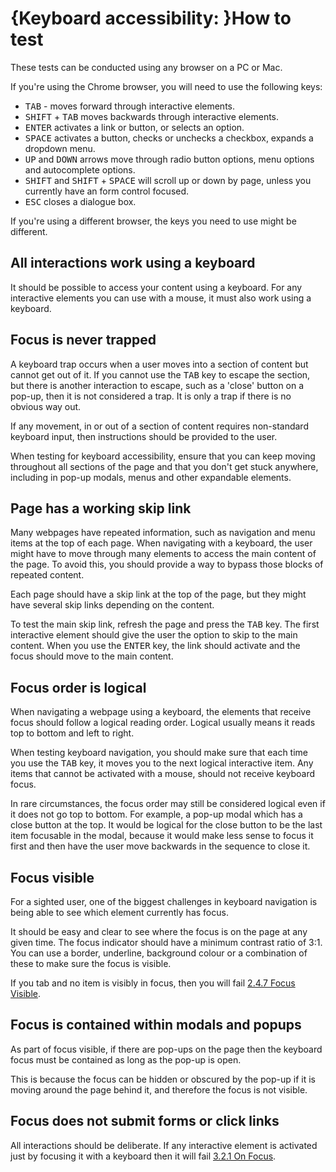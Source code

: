 # {Keyboard accessibility: }How to test

These tests can be conducted using any browser on a PC or Mac.

If you're using the Chrome browser, you will need to use the following keys:
- <kbd>TAB</kbd> - moves forward through interactive elements.
- <kbd>SHIFT</kbd> + <kbd>TAB</kbd> moves backwards through interactive elements.
- <kbd>ENTER</kbd> activates a link or button, or selects an option.
- <kbd>SPACE</kbd> activates a button, checks or unchecks a checkbox, expands a dropdown menu.
- <kbd>UP</kbd> and <kbd>DOWN</kbd> arrows move through radio button options, menu options and autocomplete options.
- <kbd>SHIFT</kbd> and <kbd>SHIFT</kbd> + <kbd>SPACE</kbd> will scroll up or down by page, unless you currently have an form control focused.
- <kbd>ESC</kbd> closes a dialogue box.

If you're using a different browser, the keys you need to use might be different.

## All interactions work using a keyboard
It should be possible to access your content using a keyboard. For any interactive elements you can use with a mouse, it must also work using a keyboard.

## Focus is never trapped
A keyboard trap occurs when a user moves into a section of content but cannot get out of it. If you cannot use the <kbd>TAB</kbd> key to escape the section, but there is another interaction to escape, such as a 'close' button on a pop-up, then it is not considered a trap. It is only a trap if there is no obvious way out.

If any movement, in or out of a section of content requires non-standard keyboard input, then instructions should be provided to the user.

When testing for keyboard accessibility, ensure that you can keep moving throughout all sections of the page and that you don't get stuck anywhere, including in pop-up modals, menus and other expandable elements.

## Page has a working skip link
Many webpages have repeated information, such as navigation and menu items at the top of each page. When navigating with a keyboard, the user might have to move through many elements to access the main content of the page. To avoid this, you should provide a way to bypass those blocks of repeated content.

Each page should have a skip link at the top of the page, but they might have several skip links depending on the content.

To test the main skip link, refresh the page and press the <kbd>TAB</kbd> key. The first interactive element should give the user the option to skip to the main content. When you use the <kbd>ENTER</kbd> key, the link should activate and the focus should move to the main content.

## Focus order is logical
When navigating a webpage using a keyboard, the elements that receive focus should follow a logical reading order. Logical usually means it reads top to bottom and left to right.

When testing keyboard navigation, you should make sure that each time you use the <kbd>TAB</kbd> key, it moves you to the next logical interactive item. Any items that cannot be activated with a mouse, should not receive keyboard focus.

In rare circumstances, the focus order may still be considered logical even if it does not go top to bottom. For example, a pop-up modal which has a close button at the top. It would be logical for the close button to be the last item focusable in the modal, because it would make less sense to focus it first and then have the user move backwards in the sequence to close it.

## Focus visible
For a sighted user, one of the biggest challenges in keyboard navigation is being able to see which element currently has focus. 

It should be easy and clear to see where the focus is on the page at any given time. The focus indicator should have a minimum contrast ratio of 3:1. You can use a border, underline, background colour or a combination of these to make sure the focus is visible.

If you tab and no item is visibly in focus, then you will fail [2.4.7 Focus Visible]({wcagify}).

## Focus is contained within modals and popups
As part of focus visible, if there are pop-ups on the page then the keyboard focus must be contained as long as the pop-up is open.

This is because the focus can be hidden or obscured by the pop-up if it is moving around the page behind it, and therefore the focus is not visible.

## Focus does not submit forms or click links
All interactions should be deliberate. If any interactive element is activated just by focusing it with a keyboard then it will fail [3.2.1 On Focus]({wcagify}).
